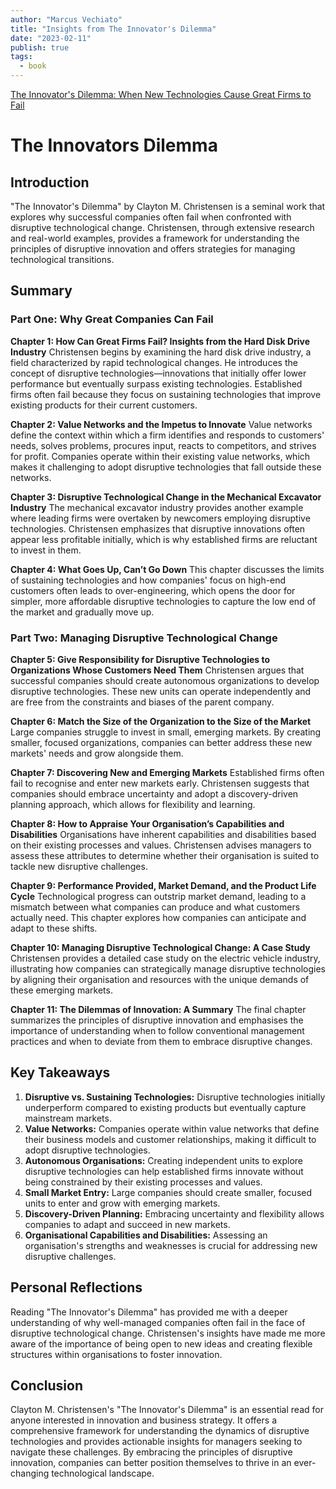 ```yaml
---
author: "Marcus Vechiato"
title: "Insights from The Innovator's Dilemma"
date: "2023-02-11"
publish: true
tags:
  - book
--- 
```

[The Innovator's Dilemma: When New Technologies Cause Great Firms to Fail](https://www.amazon.co.uk/dp/1633691780)

# The Innovators Dilemma

## Introduction
"The Innovator's Dilemma" by Clayton M. Christensen is a seminal work that explores why successful companies often fail when confronted with disruptive technological change. Christensen, through extensive research and real-world examples, provides a framework for understanding the principles of disruptive innovation and offers strategies for managing technological transitions.

## Summary

### Part One: Why Great Companies Can Fail

**Chapter 1: How Can Great Firms Fail? Insights from the Hard Disk Drive Industry**
Christensen begins by examining the hard disk drive industry, a field characterized by rapid technological changes. He introduces the concept of disruptive technologies—innovations that initially offer lower performance but eventually surpass existing technologies. Established firms often fail because they focus on sustaining technologies that improve existing products for their current customers.

**Chapter 2: Value Networks and the Impetus to Innovate**
Value networks define the context within which a firm identifies and responds to customers' needs, solves problems, procures input, reacts to competitors, and strives for profit. Companies operate within their existing value networks, which makes it challenging to adopt disruptive technologies that fall outside these networks.

**Chapter 3: Disruptive Technological Change in the Mechanical Excavator Industry**
The mechanical excavator industry provides another example where leading firms were overtaken by newcomers employing disruptive technologies. Christensen emphasizes that disruptive innovations often appear less profitable initially, which is why established firms are reluctant to invest in them.

**Chapter 4: What Goes Up, Can’t Go Down**
This chapter discusses the limits of sustaining technologies and how companies' focus on high-end customers often leads to over-engineering, which opens the door for simpler, more affordable disruptive technologies to capture the low end of the market and gradually move up.

### Part Two: Managing Disruptive Technological Change

**Chapter 5: Give Responsibility for Disruptive Technologies to Organizations Whose Customers Need Them**
Christensen argues that successful companies should create autonomous organizations to develop disruptive technologies. These new units can operate independently and are free from the constraints and biases of the parent company.

**Chapter 6: Match the Size of the Organization to the Size of the Market**
Large companies struggle to invest in small, emerging markets. By creating smaller, focused organizations, companies can better address these new markets' needs and grow alongside them.

**Chapter 7: Discovering New and Emerging Markets**
Established firms often fail to recognise and enter new markets early. Christensen suggests that companies should embrace uncertainty and adopt a discovery-driven planning approach, which allows for flexibility and learning.

**Chapter 8: How to Appraise Your Organisation’s Capabilities and Disabilities**
Organisations have inherent capabilities and disabilities based on their existing processes and values. Christensen advises managers to assess these attributes to determine whether their organisation is suited to tackle new disruptive challenges.

**Chapter 9: Performance Provided, Market Demand, and the Product Life Cycle**
Technological progress can outstrip market demand, leading to a mismatch between what companies can produce and what customers actually need. This chapter explores how companies can anticipate and adapt to these shifts.

**Chapter 10: Managing Disruptive Technological Change: A Case Study**
Christensen provides a detailed case study on the electric vehicle industry, illustrating how companies can strategically manage disruptive technologies by aligning their organisation and resources with the unique demands of these emerging markets.

**Chapter 11: The Dilemmas of Innovation: A Summary**
The final chapter summarizes the principles of disruptive innovation and emphasises the importance of understanding when to follow conventional management practices and when to deviate from them to embrace disruptive changes.

## Key Takeaways

1. **Disruptive vs. Sustaining Technologies:** Disruptive technologies initially underperform compared to existing products but eventually capture mainstream markets.
2. **Value Networks:** Companies operate within value networks that define their business models and customer relationships, making it difficult to adopt disruptive technologies.
3. **Autonomous Organisations:** Creating independent units to explore disruptive technologies can help established firms innovate without being constrained by their existing processes and values.
4. **Small Market Entry:** Large companies should create smaller, focused units to enter and grow with emerging markets.
5. **Discovery-Driven Planning:** Embracing uncertainty and flexibility allows companies to adapt and succeed in new markets.
6. **Organisational Capabilities and Disabilities:** Assessing an organisation's strengths and weaknesses is crucial for addressing new disruptive challenges.

## Personal Reflections
Reading "The Innovator's Dilemma" has provided me with a deeper understanding of why well-managed companies often fail in the face of disruptive technological change. Christensen's insights have made me more aware of the importance of being open to new ideas and creating flexible structures within organisations to foster innovation.

## Conclusion
Clayton M. Christensen's "The Innovator's Dilemma" is an essential read for anyone interested in innovation and business strategy. It offers a comprehensive framework for understanding the dynamics of disruptive technologies and provides actionable insights for managers seeking to navigate these challenges. By embracing the principles of disruptive innovation, companies can better position themselves to thrive in an ever-changing technological landscape.
